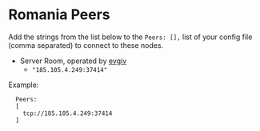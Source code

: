 # Romania Peers

Add the strings from the list below to the `Peers: [],` list of your config file (comma separated) to connect to these nodes.

* Server Room, operated by [evgiv](https://github.com/evgivz)
    * `"185.105.4.249:37414"`

Example:

```
  Peers:
  [
    tcp://185.105.4.249:37414
  ]
```

